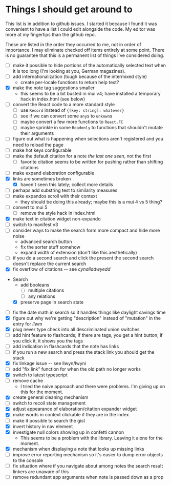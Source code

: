 # Things I should get around to

This list is in addition to github issues. I started it because I found it was convenient to have a list I could
edit alongside the code. My editor was more at my fingertips than the github repo.

These are listed in the order they occurred to me, not in order of importance. I may eliminate checked off items
entirely at some point. There is no guarantee that this is a permanent list of things I've considered doing.

- [ ] make it possible to hide portions of the automatically selected text when it is too long (I'm looking at you, German magazines).
- [ ] add internationalization (tough because of the intermixed style)
  - create per-locale functions to return help text?
- [x] make the note tag suggestions smaller
  - this seems to be a bit busted in mui v4; have installed a temporary hack in index.html (see below)
- [ ] convert the React code to a more standard style
  - [ ] use `Record` instead of `{[key: string]: whatever}`
  - [ ] see if we can convert some `any`s to `unkown`s
  - [ ] maybe convert a few more functions to `React.FC`
  - [ ] maybe sprinkle in some `Readonly` to functions that shouldn't mutate their arguments
- [ ] figure out what is happening when selections aren't registered and you need to reload the page
- [ ] make hot keys configurable
- [ ] make the default citation for a note *the last one seen*, not the first
  - [ ] favorite citation seems to be written for pushing rather than shifting citations
- [ ] make expand elaboration configurable
- [x] links are sometimes broken
  - [x] haven't seen this lately; collect more details 
- [ ] perhaps add substring test to similarity measures
- [ ] make expandos scroll with their context
  - they should be doing this already; maybe this is a mui 4 vs 5 thing?
- [ ] convert to mui 5
   - [ ] remove the style hack in index.html
- [x] make text in citation widget non-expando
- [ ] switch to manifest v3
- [ ] consider ways to make the search form more compact and hide more noise
   - advanced search button
   - fix the sorter stuff somehow
   - expand width of extension (don't like this aesthetically)
- [ ] if you do a second search and click the present the second search doesn't replace the current search
- [x] fix overflow of citations -- see *cynaliadwyedd*
- Search
   -  add booleans
      - [ ] multiple citations
      - [ ] any relations
   - [x] preserve page in search state
- [ ] fix the date math in search so it handles things like daylight savings time
- [x] figure out why we're getting "description" instead of "mutation" in the entry for *llwm*
- [x] plug never type check into all descriminated union switches
- [ ] add hint feature to flashcards; if there are tags, you get a hint button; if you click it, it shows you the tags
- [ ] add indication in flashcards that the note has links
- [ ] if you run a new search and press the stack link you should get the stack
- [x] fix linkage issue -- see llwyn/lwyni
- [ ] add "fix link" function for when the old path no longer works
- [x] switch to latest typescript
- [ ] remove cache
  - I tried the naive approach and there were problems. I'm giving up on this for the moment.
- [x] create general cleaning mechanism
- [ ] switch to recoil state management
- [x] adjust appearance of elaboration/citation expander widget
- [x] make words in context clickable if they are in the index
- [ ] make it possible to search the gist
- [x] invert history in nav element
- [x] investigate null colors showing up in confetti cannon
   - This seems to be a problem with the library. Leaving it alone for the moment.
- [x] mechanism when displaying a note that looks up missing links
- [ ] improve error reporting mechanism so it's easier to dump error objects to the console
- [ ] fix situation where if you navigate about among notes the search result linkers are unaware of this
- [ ] remove redundant app arguments when note is passed down as a prop